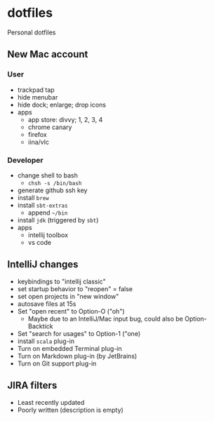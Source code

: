 # dotfiles
Personal dotfiles

## New Mac account

### User

- trackpad tap
- hide menubar
- hide dock; enlarge; drop icons
- apps
  - app store: divvy; 1, 2, 3, 4
  - chrome canary
  - firefox
  - iina/vlc

### Developer

- change shell to bash
  - `chsh -s /bin/bash`
- generate github ssh key
- install `brew`
- install `sbt-extras`
  - append `~/bin`
- install `jdk` (triggered by `sbt`)
- apps
  - intellij toolbox
  - vs code

## IntelliJ changes

* keybindings to "intellij classic"
* set startup behavior to "reopen" = false
* set open projects in "new window"
* autosave files at 15s
* Set "open recent" to Option-O ("oh")
  * Maybe due to an IntelliJ/Mac input bug, could also be Option-Backtick
* Set "search for usages" to Option-1 ("one)
* install `scala` plug-in
* Turn on embedded Terminal plug-in
* Turn on Markdown plug-in (by JetBrains)
* Turn on Git support plug-in

## JIRA filters

* Least recently updated
* Poorly written (description is empty)
